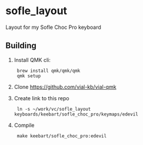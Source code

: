 # sofle_layout

Layout for my Sofle Choc Pro keyboard

## Building

1. Install QMK cli:

        brew install qmk/qmk/qmk
        qmk setup

1. Clone <https://github.com/vial-kb/vial-qmk>
1. Create link to this repo

        ln -s ~/work/vc/sofle_layout keyboards/keebart/sofle_choc_pro/keymaps/edevil

1. Compile

        make keebart/sofle_choc_pro:edevil

